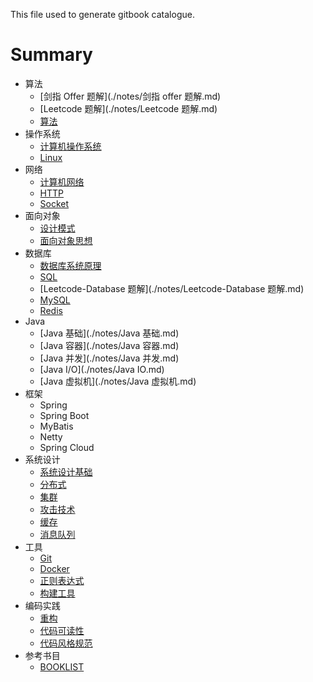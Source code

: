 This file used to generate gitbook catalogue.

# Summary

* 算法
  * [剑指 Offer 题解](./notes/剑指 offer 题解.md) 
  * [Leetcode 题解](./notes/Leetcode 题解.md)
  * [算法](./notes/算法.md)
* 操作系统
  * [计算机操作系统](./notes/计算机操作系统.md)
  * [Linux](./notes/Linux.md)
* 网络
  * [计算机网络](./notes/计算机网络.md)
  * [HTTP](./notes/HTTP.md)
  * [Socket](./notes/Socket.md)
* 面向对象
  * [设计模式](./notes/设计模式.md)
  * [面向对象思想](./notes/面向对象思想.md)
* 数据库
  * [数据库系统原理](./notes/数据库系统原理.md)
  * [SQL](./notes/SQL.md)
  * [Leetcode-Database 题解](./notes/Leetcode-Database 题解.md)
  * [MySQL](./notes/MySQL.md)
  * [Redis](./notes/Redis.md)
* Java
  * [Java 基础](./notes/Java 基础.md)
  * [Java 容器](./notes/Java 容器.md)
  * [Java 并发](./notes/Java 并发.md)
  * [Java I/O](./notes/Java IO.md)
  * [Java 虚拟机](./notes/Java 虚拟机.md)
* 框架
  * Spring
  * Spring Boot
  * MyBatis
  * Netty
  * Spring Cloud
* 系统设计
  * [系统设计基础](./notes/系统设计基础.md)
  * [分布式](./notes/分布式.md)
  * [集群](./notes/集群.md)
  * [攻击技术](./notes/攻击技术.md)
  * [缓存](./notes/缓存.md)
  * [消息队列](./notes/消息队列.md)
* 工具
  * [Git](./notes/Git.md)
  * [Docker](./notes/Docker.md)
  * [正则表达式](./notes/正则表达式.md)
  * [构建工具](./notes/构建工具.md)
* 编码实践 
  * [重构](./notes/重构.md)
  * [代码可读性](./notes/代码可读性.md)
  * [代码风格规范](./notes/代码风格规范.md)
* 参考书目
  * [BOOKLIST](./BOOKLIST.md)

